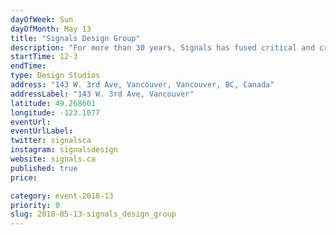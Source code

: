```yaml
---
dayOfWeek: Sun
dayOfMonth: May 13
title: "Signals Design Group"
description: "For more than 30 years, Signals has fused critical and creative thinking to tackle complex problems, and improve health and wellness. For VDW, we will use our studio to showcase a selection of recent projects that seek to improve the care experience and create greater awareness of youth mental health, sexual health, substance use, and social connections."
startTime: 12-3
endTime: 
type: Design Studios
address: "143 W. 3rd Ave, Vancouver, Vancouver, BC, Canada"
addressLabel: "143 W. 3rd Ave, Vancouver"
latitude: 49.268601
longitude: -123.1077
eventUrl: 
eventUrlLabel: 
twitter: signalsca 
instagram: signalsdesign
website: signals.ca
published: true
price: 

category: event-2018-13
priority: 0
slug: 2018-05-13-signals_design_group
---
```

